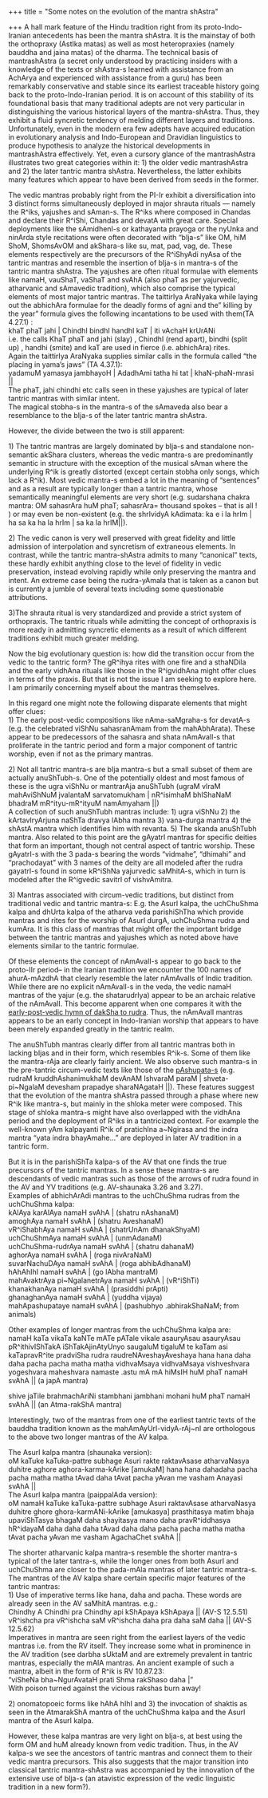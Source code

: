 +++
title = "Some notes on the evolution of the mantra shAstra"

+++
A hall mark feature of the Hindu tradition right from its
proto-Indo-Iranian antecedents has been the mantra shAstra. It is the
mainstay of both the orthopraxy (AstIka matas) as well as most
heteropraxies (namely bauddha and jaina matas) of the dharma. The
technical basis of mantrashAstra (a secret only understood by practicing
insiders with a knowledge of the texts or shAstra-s learned with
assistance from an AchArya and experienced with assistance from a guru)
has been remarkably conservative and stable since its earliest traceable
history going back to the proto-Indo-Iranian period. It is on account of
this stability of its foundational basis that many traditional adepts
are not very particular in distinguishing the various historical layers
of the mantra-shAstra. Thus, they exhibit a fluid syncretic tendency of
melding different layers and traditions. Unfortunately, even in the
modern era few adepts have acquired education in evolutionary analysis
and Indo-European and Dravidian linguistics to produce hypothesis to
analyze the historical developments in mantrashAstra effectively. Yet,
even a cursory glance of the mantrashAstra illustrates two great
categories within it: 1) the older vedic mantrashAstra and 2) the later
tantric mantra shAstra. Nevertheless, the latter exhibits many features
which appear to have been derived from seeds in the former.

The vedic mantras probably right from the PI-Ir exhibit a
diversification into 3 distinct forms simultaneously deployed in major
shrauta rituals — namely the R^iks, yajushes and sAman-s. The R^iks
where composed in Chandas and declare their R^iShi, Chandas and devatA
with great care. Special deployments like the sAmidhenI-s or kathayanta
prayoga or the nyUnka and ninArda style recitations were often decorated
with “bIja-s” like OM, hiM ShoM, ShomsAvOM and akShara-s like su, mat,
pad, vag, de. These elements respectively are the precursors of the
R^iShyAdi nyAsa of the tantric mantras and resemble the insertion of
bIja-s in mantra-s of the tantric mantra shAstra. The yajushes are often
ritual formulae with elements like namaH, vauShaT, vaShaT and svAhA
(also phaT as per yajurvedic, atharvanic and sAmavedic tradition), which
also comprise the typical elements of most major tantric mantras. The
taittirIya AraNyaka while laying out the abhichAra formulae for the
deadly forms of agni and the” killing by the year” formula gives the
following incantations to be used with them(TA 4.27.1) :  
khaT phaT jahi | ChindhI bindhI handhI kaT | iti vAchaH krUrANi  
i.e. the calls KhaT phaT and jahi (slay) , ChindhI (rend apart), bindhi
(split up) , handhi (smite) and kaT are used in fierce (i.e. abhichAra)
rites.  
Again the taittirIya AraNyaka supplies similar calls in the formula
called “the placing in yama’s jaws” (TA 4.37.1):  
yadamuM yamasya jambhayoH | AdadhAmi tatha hi tat | khaN-phaN-mrasi ||  
The phaT, jahi chindhi etc calls seen in these yajushes are typical of
later tantric mantras with similar intent.  
The magical stobha-s in the mantra-s of the sAmaveda also bear a
resemblance to the bIja-s of the later tantric mantra shAstra.

However, the divide between the two is still apparent:

1\) The tantric mantras are largely dominated by bIja-s and standalone
non-semantic akShara clusters, whereas the vedic mantra-s are
predominantly semantic in structure with the exception of the musical
sAman where the underlying R^ik is greatly distorted (except certain
stobha only songs, which lack a R^ik). Most vedic mantra-s embed a lot
in the meaning of “sentences” and as a result are typically longer than
a tantric mantra, whose semantically meaningful elements are very short
(e.g. sudarshana chakra mantra: OM sahasrAra huM phaT; sahasrAra=
thousand spokes – that is all \! ) or may even be non-existent (e.g. the
shrIvidyA kAdimata: ka e i la hrIm | ha sa ka ha la hrIm | sa ka la
hrIM||).

2\) The vedic canon is very well preserved with great fidelity and
little admission of interpolation and syncretism of extraneous elements.
In contrast, while the tantric mantra-shAstra admits to many “canonical”
texts, these hardly exhibit anything close to the level of fidelity in
vedic preservation, instead evolving rapidly while only preserving the
mantra and intent. An extreme case being the rudra-yAmala that is taken
as a canon but is currently a jumble of several texts including some
questionable attributions.

3)The shrauta ritual is very standardized and provide a strict system of
orthopraxis. The tantric rituals while admitting the concept of
orthopraxis is more ready in admitting syncretic elements as a result of
which different traditions exhibit much greater melding.

Now the big evolutionary question is: how did the transition occur from
the vedic to the tantric form? The gR^ihya rites with one fire and a
sthaNDila and the early vidhAna rituals like those in the R^igvidhAna
might offer clues in terms of the praxis. But that is not the issue I am
seeking to explore here. I am primarily concerning myself about the
mantras themselves.

In this regard one might note the following disparate elements that
might offer clues:  
1\) The early post-vedic compositions like nAma-saMgraha-s for devatA-s
(e.g. the celebrated viShNu sahasranAmam from the mahAbhArata). These
appear to be predecessors of the sahasra and shata nAmAvalI-s that
proliferate in the tantric period and form a major component of tantric
worship, even if not as the primary mantras.

2\) Not all tantric mantra-s are bIja mantra-s but a small subset of
them are actually anuShTubh-s. One of the potentially oldest and most
famous of these is the ugra viShNu or mantrarAja anuShTubh (ugraM vIraM
mahAviShNuM jvalantaM sarvatomukham | nR^isimhaM bhIShaNaM bhadraM
mR^ityu-mR^ityuM namAmyaham ||)  
A collection of such anuShTubh mantras include: 1) ugra viShNu 2) the
kArtavIryArjuna naShTa dravya lAbha mantra 3) vana-durga mantra 4) the
shAstA mantra which identifies him with revanta. 5) The skanda anuShTubh
mantra. Also related to this point are the gAyatrI mantras for specific
deities that form an important, though not central aspect of tantric
worship. These gAyatrI-s with the 3 pada-s bearing the words “vidmahe”,
“dhimahi” and “prachodayat” with 3 names of the deity are all modeled
after the rudra gayatrI-s found in some kR^iShNa yajurvedic saMhitA-s,
which in turn is modeled after the R^igvedic savitrI of vishvAmitra.

3\) Mantras associated with circum-vedic traditions, but distinct from
traditional vedic and tantric mantra-s: E.g. the AsurI kalpa, the
uchChuShma kalpa and dhUrta kalpa of the atharva veda parishiShTha which
provide mantras and rites for the worship of AsurI durgA, uchChuShma
rudra and kumAra. It is this class of mantras that might offer the
important bridge between the tantric mantras and yajushes which as noted
above have elements similar to the tantric formulae.

Of these elements the concept of nAmAvalI-s appear to go back to the
proto-IIr period– in the Iranian tradition we encounter the 100 names of
ahurA-mAzdhA that clearly resemble the later nAmAvalIs of Indic
tradition. While there are no explicit nAmAvalI-s in the veda, the vedic
namaH mantras of the yajur (e.g. the shatarudrIya) appear to be an
archaic relative of the nAmAvalI. This become apparent when one compares
it with the [early-post-vedic hymn of dakSha to
rudra](http://manasataramgini.wordpress.com/2006/02/younger-shatarudriya.html).
Thus, the nAmAvalI mantras appears to be an early concept in
Indo-Iranian worship that appears to have been merely expanded greatly
in the tantric realm.

The anuShTubh mantras clearly differ from all tantric mantras both in
lacking bIjas and in their form, which resembles R^ik-s. Some of them
like the mantra-rAja are clearly fairly ancient. We also observe such
mantra-s in the pre-tantric circum-vedic texts like those of the
[pAshupata-s](http://manasataramgini.wordpress.com/2006/05/shaivas-pashupata-s.html)
(e.g. rudraM kruddhAshanimukhaM devAnAM IshvaraM paraM
| shveta-pi\~NgalaM devesham prapadye sharaNAgataH ||). These features
suggest that the evolution of the mantra shAstra passed through a phase
where new R^ik like mantra-s, but mainly in the shloka meter were
composed. This stage of shloka mantra-s might have also overlapped with
the vidhAna period and the deployment of R^iks in a tantricized context.
For example the well-known yAm kalpayanti R^ik of pratichIna a\~Ngirasa
and the indra mantra “yata indra bhayAmahe…” are deployed in later AV
tradition in a tantric form.

But it is in the parishiShTa kalpa-s of the AV that one finds the true
precursors of the tantric mantras. In a sense these mantra-s are
descendants of vedic mantras such as those of the arrows of rudra found
in the AV and YV traditions (e.g. AV-shaunaka 3.26 and 3.27).  
Examples of abhichArAdi mantras to the uchChuShma rudras from the
uchChuShma kalpa:  
kAlAya karAlAya namaH svAhA | (shatru nAshanaM)  
amoghAya namaH svAhA | (shatru AveshanaM)  
vR^iShabhAya namaH svAhA | (shatrUnAm dhanakShyaM)  
uchChuShmAya namaH svAhA | (unmAdanaM)  
uchChuShma-rudrAya namaH svAhA | (shatru dahanaM)  
aghorAya namaH svAhA | (roga nivAraNaM)  
suvarNachuDAya namaH svAhA | (roga abhibAdhanaM)  
hAhAhIhI namaH svAhA | (go lAbha mantraM)  
mahAvaktrAya pi\~NgalanetrAya namaH svAhA | (vR^iShTi)  
khanakhanAya namaH svAhA | (prasiddhi prApti)  
ghanaghanAya namaH svAhA | (yuddha vijaya)  
mahApashupataye namaH svAhA | (pashubhyo .abhirakShaNaM; from animals)

Other examples of longer mantras from the uchChuShma kalpa are:  
namaH kaTa vikaTa kaNTe mATe pATale vikale asauryAsau asauryAsau
pR^ithivIShTakA iShTakAjinAtyUnyo saugaluM tigaluM te kaTam asi
kaTapravR^ite pradviSha rudra raudreNAveshayAveshaya hana hana daha daha
pacha pacha matha matha vidhvaMsaya vidhvaMsaya vishveshvara yogeshvara
maheshvara namaste .astu mA mA hiMsIH huM phaT namaH svAhA || (a japA
mantra)

shive jaTile brahmachAriNi stambhani jambhani mohani huM phaT namaH
svAhA || (an Atma-rakShA mantra)

Interestingly, two of the mantras from one of the earliest tantric texts
of the bauddha tradition known as the mahAmAyUrI-vidyA-rAj\~nI are
orthologous to the above two longer mantras of the AV kalpa.

The AsurI kalpa mantra (shaunaka version):  
oM kaTuke kaTuka-pattre subhage Asuri rakte raktavAsase atharvaNasya
duhitre aghore aghora-karma-kArike \[amukaM\] hana hana dahadaha pacha
pacha matha matha tAvad daha tAvat pacha yAvan me vasham Anayasi svAhA
||  
The AsurI kalpa mantra (paippalAda version):  
oM namaH kaTuke kaTuka-pattre subhage Asuri raktavAsase atharvaNasya
duhitre ghore ghora-karmANi-kArike \[amukasya\] prasthitasya matim bhaja
upaviShTasya bhagaM daha shayitasya mano daha pravR^iddhasya hR^idayaM
daha daha daha tAvad daha daha pacha pacha matha matha tAvat pacha yAvan
me vasham AgachaChet svAhA ||

The shorter atharvanic kalpa mantra-s resemble the shorter mantra-s
typical of the later tantra-s, while the longer ones from both AsurI and
uchChuShma are closer to the pada-mAla mantras of later tantric
mantra-s. The mantras of the AV kalpa share certain specific major
features of the tantric mantras:  
1\) Use of imperative terms like hana, daha and pacha. These words are
already seen in the AV saMhitA mantras. e.g.:  
Chindhy A Chindhi pra Chindhy api kShApaya kShApaya || (AV-S 12.5.51)  
vR^ishcha pra vR^ishcha saM vR^ishcha daha pra daha saM daha || (AV-S
12.5.62)  
Imperatives in mantra are seen right from the earliest layers of the
vedic mantras i.e. from the RV itself. They increase some what in
prominence in the AV tradition (see darbha sUktaM and are extremely
prevalent in tantric mantras, especially the mAlA mantras. An ancient
example of such a mantra, albeit in the form of R^ik is RV 10.87.23:  
“viSheNa bha\~NgurAvataH prati Shma rakShaso daha |”  
With poison turned against the vicious rakshas burn  away\!

2\) onomatopoeic forms like hAhA hIhI and 3) the invocation of shaktis
as seen in the AtmarakShA mantra of the uchChuShma kalpa and the AsurI
mantra of the AsurI kalpa.

However, these kalpa mantras are very light on bIja-s, at best using the
form OM and huM already known from vedic tradition. Thus, in the AV
kalpa-s we see the ancestors of tantric mantras and connect them to
their vedic mantra precursors. This also suggests that the major
transition into classical tantric mantra-shAstra was accompanied by the
innovation of the extensive use of bIja-s (an atavistic expression of
the vedic linguistic tradition in a new form?).
